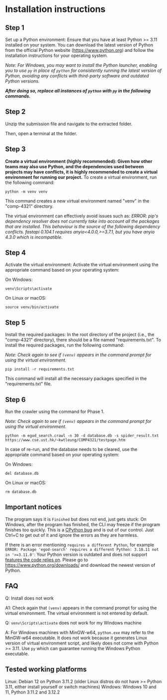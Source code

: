 # Installation instructions

## Step 1

Set up a Python environment: Ensure that you have at least Python >= 3.11 installed on your system. You can download the latest version of Python from the official Python website (<https://www.python.org>) and follow the installation instructions for your operating system.

_Note: For Windows, you may want to install the Python launcher, enabling you to use `py` in place of `python` for consistently running the latest version of Python, avoiding any conflicts with third-party software and outdated Python versions._

_**After doing so, replace all instances of `python` with `py` in the following commands.**_

## Step 2

Unzip the submission file and navigate to the extracted folder.

Then, open a terminal at the folder.

## Step 3

**Create a virtual environment (highly recommended): Given how other teams may also use Python, and the dependencies used between projects may have conflicts, it is highly recommended to create a virtual environment for running our project.** To create a virtual environment, run the following command:

```shell
python -m venv venv
```

This command creates a new virtual environment named "venv" in the "comp-4321" directory.

The virtual environment can effectively avoid issues such as:
_ERROR: pip's dependency resolver does not currently take into account all the packages that are installed. This behaviour is the source of the following dependency conflicts.
fastapi 0.104.1 requires anyio<4.0.0,>=3.7.1, but you have anyio 4.3.0 which is incompatible._

## Step 4

Activate the virtual environment: Activate the virtual environment using the appropriate command based on your operating system:

On Windows:

```shell
venv\Scripts\activate
```

On Linux or macOS:

```shell
source venv/bin/activate
```

## Step 5

Install the required packages: In the root directory of the project (i.e., the "comp-4321" directory), there should be a file named "requirements.txt". To install the required packages, run the following command:

_Note: Check again to see if `(venv)` appears in the command prompt for using the virtual environment._

```shell
pip install -r requirements.txt
```

This command will install all the necessary packages specified in the "requirements.txt" file.

## Step 6

Run the crawler using the command for Phase 1.

_Note: Check again to see if `(venv)` appears in the command prompt for using the virtual environment._

```shell
python -m egod_search.crawl -n 30 -d database.db -s spider_result.txt https://www.cse.ust.hk/~kwtleung/COMP4321/testpage.htm
```

In case of re-run, and the database needs to be cleared, use the appropriate command based on your operating system:

On Windows:

```shell
del database.db
```

On Linux or macOS:

```shell
rm database.db
```

## Important notices

The program says it is `Finished` but does not end, just gets stuck:
On Windows, after the program has finished, the CLI may freeze if the program finishes too quickly. This is a [CPython bug](https://github.com/python/cpython/issues/111604) and is out of our control. Just Ctrl+C to get out of it and ignore the errors as they are harmless.  

If there is an error mentioning `requires a different Python`, for example `ERROR: Package 'egod-search' requires a different Python: 3.10.11 not in '>=3.11.0'`:
Your Python version is outdated and does not support [features the code relies on](https://stackoverflow.com/a/77247460). Please go to <https://www.python.org/downloads/> and download the newest version of Python.

## FAQ

Q: Install does not work

A1: Check again that `(venv)` appears in the command prompt for using the virtual environment. The virtual environment is not entered by default.

Q: `venv\Scripts\activate` does not work for my Windows machine

A: For Windows machines with MinGW-w64, `python.exe` may refer to the MinGW-w64 executable. It does not work because it generates Linux version of virtual environment script, and likely does not come with Python >= 3.11. Use `py` which can guarantee running the Windows Python executable.

## Tested working platforms

Linux: Debian 12 on Python 3.11.2 (older Linux distros do not have >= Python 3.11, either install yourself or switch machines)
Windows: Windows 10 and 11, Python 3.11.2 and 3.12.2
